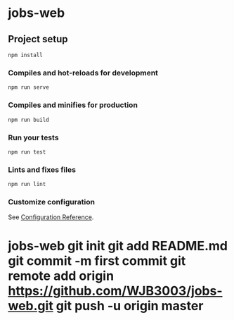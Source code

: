 # jobs-web

## Project setup
```
npm install
```

### Compiles and hot-reloads for development
```
npm run serve
```

### Compiles and minifies for production
```
npm run build
```

### Run your tests
```
npm run test
```

### Lints and fixes files
```
npm run lint
```

### Customize configuration
See [Configuration Reference](https://cli.vuejs.org/config/).
# jobs-web git init git add README.md git commit -m first commit git remote add origin https://github.com/WJB3003/jobs-web.git git push -u origin master
